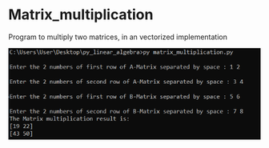 # Matrix_multiplication
Program to multiply two matrices, in an vectorized implementation

![alt text](https://github.com/alexzedev/Matrix_multiplication/blob/main/matrix_multiplication_screen.png?raw=true)
